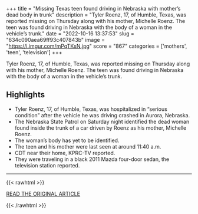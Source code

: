 +++
title = "Missing Texas teen found driving in Nebraska with mother’s dead body in trunk"
description = "Tyler Roenz, 17, of Humble, Texas, was reported missing on Thursday along with his mother, Michelle Roenz. The teen was found driving in Nebraska with the body of a woman in the vehicle’s trunk."
date = "2022-10-16 13:37:53"
slug = "634c090aea69ff93c407843b"
image = "https://i.imgur.com/mPqTKsN.jpg"
score = "867"
categories = ['mothers', 'teen', 'television']
+++

Tyler Roenz, 17, of Humble, Texas, was reported missing on Thursday along with his mother, Michelle Roenz. The teen was found driving in Nebraska with the body of a woman in the vehicle’s trunk.

## Highlights

- Tyler Roenz, 17, of Humble, Texas, was hospitalized in “serious condition” after the vehicle he was driving crashed in Aurora, Nebraska.
- The Nebraska State Patrol on Saturday night identified the dead woman found inside the trunk of a car driven by Roenz as his mother, Michelle Roenz.
- The woman’s body has yet to be identified.
- The teen and his mother were last seen at around 11:40 a.m.
- CDT near their home, KPRC-TV reported.
- They were traveling in a black 2011 Mazda four-door sedan, the television station reported.

---

{{< rawhtml >}}
  <p class="article-category">
    <a target="_blank" href="https://www.wpxi.com/news/trending/missing-texas-teen-found-driving-nebraska-with-womans-dead-body-trunk/NAZQVWHZPVAFLKHXLQO27JEDJA/">READ THE ORIGINAL ARTICLE</a>
  </p>
{{< /rawhtml >}}
